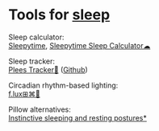 
# Tools for [sleep](https://adequate.life/sleep/)

Sleep calculator:  
[Sleepytime](https://sleepopolis.com/calculators/sleep/),
[Sleepytime Sleep Calculator☁](https://sleepopolis.com/calculators/sleep/)

Sleep tracker:  
[Plees Tracker🤖](https://vmiklos.hu/plees-tracker/) ([Github](https://github.com/vmiklos/plees-tracker))

Circadian rhythm-based lighting:  
[f.lux⊞⌘🐧](https://justgetflux.com/)

Pillow alternatives:  
[Instinctive sleeping and resting postures*](https://www.ncbi.nlm.nih.gov/pmc/articles/PMC1119282/)
